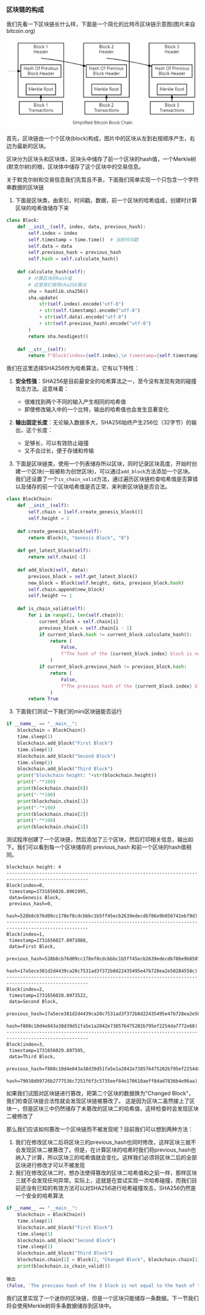 

### 区块链的构成
我们先看一下区块链长什么样，下面是一个简化的比特币区块链示意图(图片来自 bitcoin.org)

![alt text](../pic/image.png)

首先，区块链由一个个区块(block)构成，图片中的区块从左到右按顺序产生，右边为最新的区块。

区块分为区块头和区块体，区块头中储存了前一个区块的hash值，一个Merkle树(默克尔树)的根，区块体中储存了这个区块中的交易信息。

关于默克尔树和交易信息我们先暂且不表，下面我们简单实现一个只包含一个字符串数据的区块链


1. 下面是区块类，由索引，时间戳，数据，前一个区块的哈希组成，创建时计算区块的哈希值储存下来
```py
class Block:
    def __init__(self, index, data, previous_hash):
        self.index = index
        self.timestamp = time.time()  # 当前时间戳
        self.data = data
        self.previous_hash = previous_hash
        self.hash = self.calculate_hash()

    def calculate_hash(self):
        # 计算区块的hash值
        # 这里我们使用sha256算法
        sha = hashlib.sha256()
        sha.update(
            str(self.index).encode("utf-8")
            + str(self.timestamp).encode("utf-8")
            + str(self.data).encode("utf-8")
            + str(self.previous_hash).encode("utf-8")
        )
        return sha.hexdigest()

    def __str__(self):
        return f"Block(index={self.index},\n timestamp={self.timestamp},\n data={self.data},\n previous_hash={self.previous_hash},\n hash={self.hash})"
```

我们在这里选择SHA256作为哈希算法，它有以下特性：

1. **安全性强**：SHA256是目前最安全的哈希算法之一，至今没有发现有效的碰撞攻击方法。这意味着：
   - 很难找到两个不同的输入产生相同的哈希值
   - 即使修改输入中的一个比特，输出的哈希值也会发生显著变化

2. **输出固定长度**：无论输入数据多大，SHA256始终产生256位（32字节）的输出，这个长度：
   - 足够长，可以有效防止碰撞
   - 又不会过长，便于存储和传输



2. 下面是区块链类，使用一个列表储存所以区块，同时记录区块高度，开始时创建一个区块(一般被称为创世区块)，可以通过`add_block`方法添加一个区块。我们还设置了一个`is_chain_valid`方法，通过遍历区块链检查哈希值是否算错以及储存的前一个区块哈希值是否正常，来判断区块链是否合法。

```py
class BlockChain:
    def __init__(self):
        self.chain = [self.create_genesis_block()]
        self.height = 1

    def create_genesis_block(self):
        return Block(0, "Genesis Block", "0")

    def get_latest_block(self):
        return self.chain[-1]

    def add_block(self, data):
        previous_block = self.get_latest_block()
        new_block = Block(self.height, data, previous_block.hash)
        self.chain.append(new_block)
        self.height += 1

    def is_chain_valid(self):
        for i in range(1, len(self.chain)):
            current_block = self.chain[i]
            previous_block = self.chain[i - 1]
            if current_block.hash != current_block.calculate_hash():
                return (
                    False,
                    f"The hash of the {current_block.index} block is not equal to the calculated hash",
                )
            if current_block.previous_hash != previous_block.hash:
                return (
                    False,
                    f"The previous hash of the {current_block.index} block is not equal to the hash of the {previous_block.index} block",
                )
        return True

```

3. 下面我们测试一下我们的mini区块链能否运行
```py
if __name__ == "__main__":
    blockchain = BlockChain()
    time.sleep(1)
    blockchain.add_block("First Block")
    time.sleep(1)
    blockchain.add_block("Second Block")
    time.sleep(1)
    blockchain.add_block("Third Block")
    print("blockchain height: "+str(blockchain.height))
    print("-"*100)
    print(blockchain.chain[0])
    print("-"*100)
    print(blockchain.chain[1])
    print("-"*100)
    print(blockchain.chain[2])
    print("-"*100)
    print(blockchain.chain[3])
```

测试程序创建了一个区块链，然后添加了三个区块，然后打印相关信息，输出如下。我们可以看到每一个区块储存的 previous_hash 和前一个区块的hash值相同。

```
blockchain height: 4
----------------------------------------------------------------------------------------------------
Block(index=0,
 timestamp=1731656026.8961995,
 data=Genesis Block,
 previous_hash=0,
 hash=528b8cb76d09cc178ef8cdcbbbc1b5ff45ecb2639edecdb786e9b850742eb79d)
----------------------------------------------------------------------------------------------------
Block(index=1,
 timestamp=1731656027.8971088,
 data=First Block,
 previous_hash=528b8cb76d09cc178ef8cdcbbbc1b5ff45ecb2639edecdb786e9b850742eb79d,
 hash=17a5ece381d2d4439ca20c7531ad3f372b8d22435495e47b728ea2e50284558c)
----------------------------------------------------------------------------------------------------
Block(index=2,
 timestamp=1731656028.8973522,
 data=Second Block,
 previous_hash=17a5ece381d2d4439ca20c7531ad3f372b8d22435495e47b728ea2e50284558c,
 hash=f808c10d4e843a38d39d51fa5e1a2842e738576475202b795ef2254da7772e68)
----------------------------------------------------------------------------------------------------
Block(index=3,
 timestamp=1731656029.897595,
 data=Third Block,
 previous_hash=f808c10d4e843a38d39d51fa5e1a2842e738576475202b795ef2254da7772e68,
 hash=79038d89726b2777536c7251f6f3c5735eef84e170610aeff8dad7836b4e96aa)
```

如果我们试图对区块链进行篡改，把第二个区块的数据换为"Changed Block"，我们检查区块链合法性就会发现区块链被篡改了。
这是因为区块二虽然接上了区块一，但是区块三中仍然储存了未篡改的区块二的哈希值，这样检查时会发现区块二被修改了

那么我们应该如何篡改一个区块链而不被发现呢？目前我们可以想到两种方法：

1. 我们在修改区块二后将区块三的previous_hash也同时修改，这样区块三就不会发现区块二被篡改了。但是，在计算区块的哈希时我们将previous_hash也纳入了计算，所以区块三的哈希值就会变化。这样我们必须将区块二后的全部区块进行修改才可以不被发现
2. 我们在修改区块二时，想办法使得篡改的区块二哈希值和之前一样，那样区块三就不会发现任何异常。实际上，这就是在尝试实现一次哈希碰撞，而我们目前还没有已知的有效方法可以对SHA256进行哈希碰撞攻击，SHA256仍然是一个安全的哈希算法

```py
if __name__ == "__main__":
    blockchain = BlockChain()
    time.sleep(1)
    blockchain.add_block("First Block")
    time.sleep(1)
    blockchain.add_block("Second Block")
    time.sleep(1)
    blockchain.add_block("Third Block")
    blockchain.chain[2] = Block(2, "Changed Block", blockchain.chain[1].hash)
    print(blockchain.is_chain_valid())

输出
(False, 'The previous hash of the 3 block is not equal to the hash of the 2 block')
```

我们这里实现了一个迷你的区块链，但是一个区块只能储存一条数据。下一节我们将会使用Merkle树将多条数据储存到区块中。